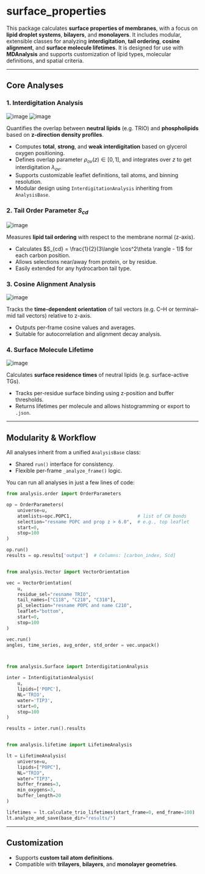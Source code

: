 # **surface\_properties**

This package calculates **surface properties of membranes**, with a focus on **lipid droplet systems**, **bilayers**, and **monolayers**. It includes modular, extensible classes for analyzing **interdigitation**, **tail ordering**, **cosine alignment**, and **surface molecule lifetimes**. It is designed for use with **MDAnalysis** and supports customization of lipid types, molecular definitions, and spatial criteria.

---
## **Core Analyses**

### **1. Interdigitation Analysis**
![image](https://github.com/user-attachments/assets/baa557e1-8c3d-473c-a8f6-20e458ae7f93)
![image](https://github.com/user-attachments/assets/23f8f33f-33e5-4cd0-994f-bccf296e02f9)

Quantifies the overlap between **neutral lipids** (e.g. TRIO) and **phospholipids** based on **z-direction density profiles**.

* Computes **total**, **strong**, and **weak interdigitation** based on glycerol oxygen positioning.
* Defines overlap parameter $\rho_{ov}(z) \in [0, 1]$, and integrates over $z$ to get interdigitation $\lambda_{ov}$.
* Supports customizable leaflet definitions, tail atoms, and binning resolution.
* Modular design using `InterdigitationAnalysis` inheriting from `AnalysisBase`.

### **2. Tail Order Parameter $S_{cd}$**
![image](https://github.com/user-attachments/assets/330ffe8f-f5a3-4b15-9280-a76b585fcd49)


Measures **lipid tail ordering** with respect to the membrane normal (z-axis).

* Calculates $S_{cd} = \frac{1}{2}(3\langle \cos^2\theta \rangle - 1)$ for each carbon position.
* Allows selections near/away from protein, or by residue.
* Easily extended for any hydrocarbon tail type.

### **3. Cosine Alignment Analysis**
![image](https://github.com/user-attachments/assets/70fea2a6-1909-4b24-a222-ad4b3a632f92)


Tracks the **time-dependent orientation** of tail vectors (e.g. C–H or terminal–mid tail vectors) relative to z-axis.

* Outputs per-frame cosine values and averages.
* Suitable for autocorrelation and alignment decay analysis.

### **4. Surface Molecule Lifetime**
![image](https://github.com/user-attachments/assets/2e01667c-4e36-4aec-8011-7fd72efd23f8)

Calculates **surface residence times** of neutral lipids (e.g. surface-active TGs).

* Tracks per-residue surface binding using z-position and buffer thresholds.
* Returns lifetimes per molecule and allows histogramming or export to `.json`.

---

## **Modularity & Workflow**

All analyses inherit from a unified `AnalysisBase` class:

* Shared `run()` interface for consistency.
* Flexible per-frame `_analyze_frame()` logic.

You can run all analyses in just a few lines of code:

```python
from analysis.order import OrderParameters

op = OrderParameters(
    universe=u,
    atomlists=opc.POPC1,                        # list of CH bonds
    selection="resname POPC and prop z > 6.0",  # e.g., top leaflet
    start=0,
    stop=100
)

op.run()
results = op.results['output']  # Columns: [carbon_index, Scd]


from analysis.Vector import VectorOrientation

vec = VectorOrientation(
    u,
    residue_sel="resname TRIO",
    tail_names=["C118", "C218", "C318"],
    pl_selection="resname POPC and name C210",
    leaflet="bottom",
    start=0,
    stop=100
)

vec.run()
angles, time_series, avg_order, std_order = vec.unpack()



from analysis.Surface import InterdigitationAnalysis

inter = InterdigitationAnalysis(
    u,
    lipids=['POPC'],
    NL='TRIO',
    water='TIP3',
    start=0,
    stop=100
)

results = inter.run().results


from analysis.lifetime import LifetimeAnalysis

lt = LifetimeAnalysis(
    universe=u,
    lipids=["POPC"],
    NL="TRIO",
    water="TIP3",
    buffer_frames=3,
    min_oxygens=3,
    buffer_length=20
)

lifetimes = lt.calculate_trio_lifetimes(start_frame=0, end_frame=100)
lt.analyze_and_save(base_dir="results/")

```

---

## **Customization**

* Supports **custom tail atom definitions**.
* Compatible with **trilayers**, **bilayers**, and **monolayer geometries**.

